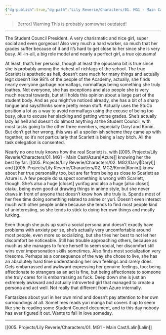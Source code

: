 ```yaml
---
{"dg-publish":true,"dg-path":"Lily Reverie/Characters/01. MG1 - Main Cast/Scarlett.md","permalink":"/lily-reverie/characters/01-mg-1-main-cast/scarlett/","created":"2024-01-20T03:06:50.397-03:00","updated":"2024-01-20T04:51:48.462-03:00"}
---
```


>[!error] Warning
>This is probably somewhat outdated!

---

The Student Council President. A very charismatic and nice girl, super social and even gorgeous! Also very much a hard worker, so much that her grades suffer because of it and it’s hard to get close to her since she is very busy. All-in-all, a big role model and nearly a perfect girl, a true ojousama!

At least, that’s her persona, though at least the ojousama bit is true since she is probably among the richest of richfags of the school. The true Scarlett is apathetic as hell, doesn’t care much for many things and actually legit doesn’t like 98% of the people of the Academy, actually, she finds nearly everyone garbage normalfags, normalfags being something she truly loathes. Not everyone, she has exceptions and also people she is very much neutral towards, but still holds this opinion about a large part of the student body. And as you might’ve noticed already, she has a bit of a sharp tongue and says/thinks some pretty mean stuff. Actually uses the StuCo position a lot as a way to avoid normalfags using the excuse of being too busy, plus to excuse her slacking and getting worse grades. She’s actually lazy as hell and doesn’t do almost anything at the Student Council, with most tasks going to the other three members, especially Daryl and Konin. But don’t get her wrong, this was all a spoiler-ish scheme they came up with together, so it’s not particularly that Scarlett is being a lazy bitch. All the task delegation is consented.

Nearly no one truly knows how the real Scarlett is, with [[005. Projects/Lily Reverie/Characters/01. MG1 - Main Cast/Azure\|Azure]] knowing her the best by far. [[005. Projects/Lily Reverie/Characters/02. MG2/Daryl\|Daryl]] and [[005. Projects/Lily Reverie/Characters/02. MG2/Konin\|Konin]] know about her true personality too, but are far from being as close to Scarlett as Azure is. A few people do suspect something is wrong with Scarlett, though. She’s also a huge [closet] yurifag and also a huge [also closet] otaku, being even good at drawing things in anime style, but she never draws in front of anyone that doesn’t know how she truly is. Spends most of her free time doing something related to anime or yuri. Doesn’t even interact much with other people online because she tends to find most people kind of uninteresting, so she tends to stick to doing her own things and mostly lurking.

Even though she puts up such a social persona and doesn’t exactly have problems with anxiety per se, she’s actually very uncomfortable around most people, even more so socializing, but she tries her best to not let her discomfort be noticeable. Still has trouble approaching others, because as much as she manages to force herself to seem social, her discomfort still wins over impersonation skills sometimes. Also finds most socialization very tiresome. Perhaps as a consequence of the way she chose to live, she has an absolutely hard time understanding her own feelings and rarely does. Gets embarrassed and awkward expressing her genuine feelings, too: being affectionate to strangers as an act is fine, but being affectionate to someone she truly cares for is embarrassing as fuck. Deep down she is just an extremely awkward and actually introverted girl that managed to create a persona and act well. Not really that different from Azure internally.

Fantasizes about yuri in her own mind and doesn’t pay attention to her own surroundings at all. Sometimes reads yuri manga but covers it up to seem like she is reading some Student Council document, and to this day nobody has ever figured it out. Wants to fall in love someday.

---

[[005. Projects/Lily Reverie/Characters/01. MG1 - Main Cast/Lalin\|Lalin]]